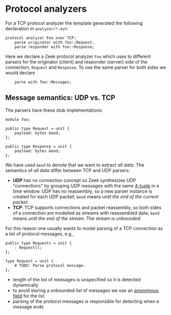# Protocol analyzers

For a TCP protocol analyzer the template generated the following declaration in
`analyzer/*.evt`:

```plain
protocol analyzer Foo over TCP:
    parse originator with foo::Request,
    parse responder with foo::Response;
```

Here we declare a Zeek protocol analyzer `Foo` which uses to different parsers
for the originator (client) and responder (server) side of the connection,
`Request` and `Response`. To use the same parser for both sides we would declare

```plain
    parse with foo::Messages;
```

## Message semantics: UDP vs. TCP

The parsers have these stub implementations:

```spicy
module foo;

public type Request = unit {
    payload: bytes &eod;
};

public type Response = unit {
    payload: bytes &eod;
};
```

We have used `&eod` to denote that we want to extract _all data_. The semantics of _all data_ differ between TCP and UDP parsers:

- **UDP** has no connection concept so Zeek synthesizes UDP "connections" by
  grouping UDP messages with the same
  [4-tuple](https://docs.zeek.org/en/master/scripts/base/init-bare.zeek.html#type-conn_id)
  in a time window. UDP has no reassembly, so a new parser instance is
  created for each UDP packet; `&eod` means _until the end of the current
  packet_.
- **TCP**: TCP supports connections and packet reassembly, so both sides of a
  connection are modelled as streams with reassembled data; `&eod` means _until
  the end of the stream_. The stream is _unbounded_.

For this reason one usually wants to model parsing of a TCP connection as a list of
protocol messages, e.g.,

```spicy
public type Requests = unit {
    : Request[];
};

type Request = unit {
    # TODO: Parse protocol message.
};
```

- length of the list of messages is unspecified so it is detected dynamically
- to avoid storing a unbounded list of messages we use an [anonymous
  field](https://docs.zeek.org/projects/spicy/en/latest/programming/parsing.html#anonymous-fields)
  for the list
- parsing of the protocol messages is responsible for detecting when a message
  ends
